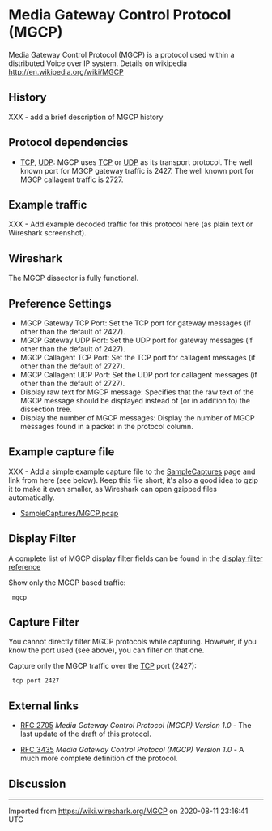 # Media Gateway Control Protocol (MGCP)

Media Gateway Control Protocol (MGCP) is a protocol used within a distributed Voice over IP system. Details on wikipedia <http://en.wikipedia.org/wiki/MGCP>

## History

XXX - add a brief description of MGCP history

## Protocol dependencies

  - [TCP](/TCP), [UDP](/UDP): MGCP uses [TCP](/TCP) or [UDP](/UDP) as its transport protocol. The well known port for MGCP gateway traffic is 2427. The well known port for MGCP callagent traffic is 2727.

## Example traffic

XXX - Add example decoded traffic for this protocol here (as plain text or Wireshark screenshot).

## Wireshark

The MGCP dissector is fully functional.

## Preference Settings

  - MGCP Gateway TCP Port: Set the TCP port for gateway messages (if other than the default of 2427).
  - MGCP Gateway UDP Port: Set the UDP port for gateway messages (if other than the default of 2427).
  - MGCP Callagent TCP Port: Set the TCP port for callagent messages (if other than the default of 2727).
  - MGCP Callagent UDP Port: Set the UDP port for callagent messages (if other than the default of 2727).
  - Display raw text for MGCP message: Specifies that the raw text of the MGCP message should be displayed instead of (or in addition to) the dissection tree.
  - Display the number of MGCP messages: Display the number of MGCP messages found in a packet in the protocol column.

## Example capture file

XXX - Add a simple example capture file to the [SampleCaptures](/SampleCaptures) page and link from here (see below). Keep this file short, it's also a good idea to gzip it to make it even smaller, as Wireshark can open gzipped files automatically.

  - [SampleCaptures/MGCP.pcap](uploads/__moin_import__/attachments/SampleCaptures/MGCP.pcap)

## Display Filter

A complete list of MGCP display filter fields can be found in the [display filter reference](http://www.wireshark.org/docs/dfref/protofirstletter/proto.html)

Show only the MGCP based traffic:

``` 
 mgcp 
```

## Capture Filter

You cannot directly filter MGCP protocols while capturing. However, if you know the port used (see above), you can filter on that one.

Capture only the MGCP traffic over the [TCP](/TCP) port (2427):

``` 
 tcp port 2427 
```

## External links

  - [RFC 2705](http://www.ietf.org/rfc/rfc2705.txt) *Media Gateway Control Protocol (MGCP) Version 1.0* - The last update of the draft of this protocol.

  - [RFC 3435](http://www.ietf.org/rfc/rfc3435.txt) *Media Gateway Control Protocol (MGCP) Version 1.0* - A much more complete definition of the protocol.

## Discussion

---

Imported from https://wiki.wireshark.org/MGCP on 2020-08-11 23:16:41 UTC
